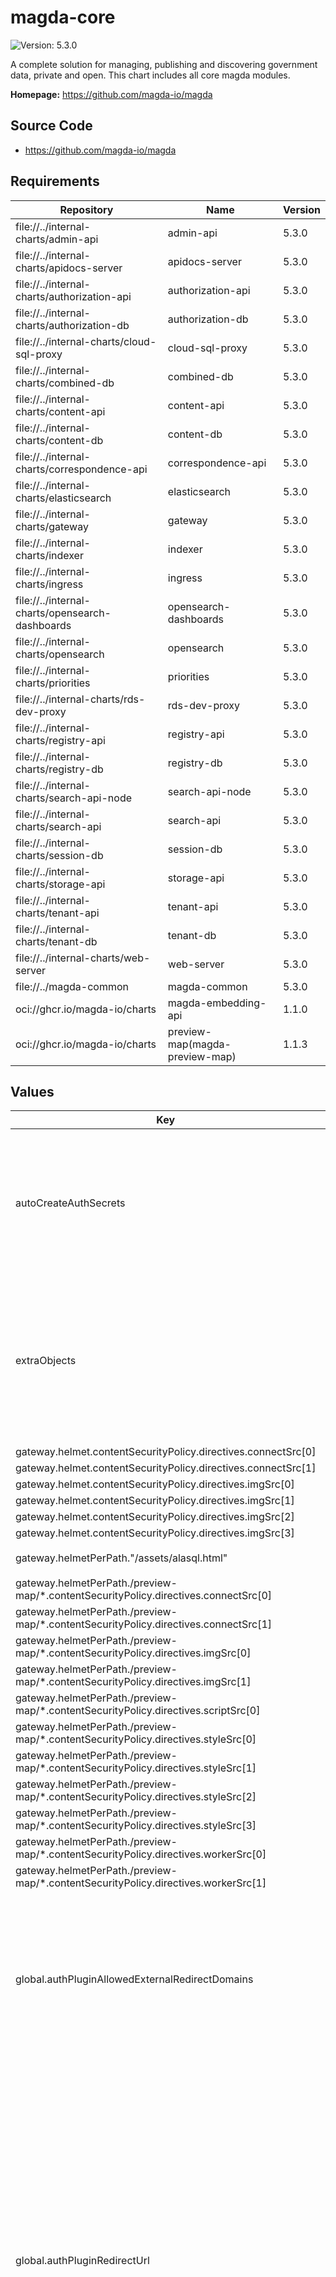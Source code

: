 # magda-core

![Version: 5.3.0](https://img.shields.io/badge/Version-5.3.0-informational?style=flat-square)

A complete solution for managing, publishing and discovering government data, private and open. This chart includes all core magda modules.

**Homepage:** <https://github.com/magda-io/magda>

## Source Code

* <https://github.com/magda-io/magda>

## Requirements

| Repository | Name | Version |
|------------|------|---------|
| file://../internal-charts/admin-api | admin-api | 5.3.0 |
| file://../internal-charts/apidocs-server | apidocs-server | 5.3.0 |
| file://../internal-charts/authorization-api | authorization-api | 5.3.0 |
| file://../internal-charts/authorization-db | authorization-db | 5.3.0 |
| file://../internal-charts/cloud-sql-proxy | cloud-sql-proxy | 5.3.0 |
| file://../internal-charts/combined-db | combined-db | 5.3.0 |
| file://../internal-charts/content-api | content-api | 5.3.0 |
| file://../internal-charts/content-db | content-db | 5.3.0 |
| file://../internal-charts/correspondence-api | correspondence-api | 5.3.0 |
| file://../internal-charts/elasticsearch | elasticsearch | 5.3.0 |
| file://../internal-charts/gateway | gateway | 5.3.0 |
| file://../internal-charts/indexer | indexer | 5.3.0 |
| file://../internal-charts/ingress | ingress | 5.3.0 |
| file://../internal-charts/opensearch-dashboards | opensearch-dashboards | 5.3.0 |
| file://../internal-charts/opensearch | opensearch | 5.3.0 |
| file://../internal-charts/priorities | priorities | 5.3.0 |
| file://../internal-charts/rds-dev-proxy | rds-dev-proxy | 5.3.0 |
| file://../internal-charts/registry-api | registry-api | 5.3.0 |
| file://../internal-charts/registry-db | registry-db | 5.3.0 |
| file://../internal-charts/search-api-node | search-api-node | 5.3.0 |
| file://../internal-charts/search-api | search-api | 5.3.0 |
| file://../internal-charts/session-db | session-db | 5.3.0 |
| file://../internal-charts/storage-api | storage-api | 5.3.0 |
| file://../internal-charts/tenant-api | tenant-api | 5.3.0 |
| file://../internal-charts/tenant-db | tenant-db | 5.3.0 |
| file://../internal-charts/web-server | web-server | 5.3.0 |
| file://../magda-common | magda-common | 5.3.0 |
| oci://ghcr.io/magda-io/charts | magda-embedding-api | 1.1.0 |
| oci://ghcr.io/magda-io/charts | preview-map(magda-preview-map) | 1.1.3 |

## Values

| Key | Type | Default | Description |
|-----|------|---------|-------------|
| autoCreateAuthSecrets | bool | `true` | Whether or not auto create a k8s secrets named `auth-secrets` that contains: <ul> <li> JWT secret, under key: `jwt-secret`. Used internally by Magda gateway to issue JWT token.</li> <li> Session secret, under key: `session-secret`. Used by Magda gateway for managing session data.</li> </ul> The auto generated secrets will be 32 chars (256bits) long. |
| extraObjects | list | `[]` | Array of extra K8s manifests to deploy Each item in the array can be a valid K8s manifest in yaml or string type. When manifest is in string type, it will be parsed as a template with the root object as the context. Therefore, any values can be referenced in the template string e.g. `{{ .Values.xxxxx }}`. Example: extraObjects: - apiVersion: policy/v1 # This is a manifest item written in YAML   kind: PodDisruptionBudget   metadata:     name: my-pdb   spec:     maxUnavailable: 1     selector:       matchLabels:         app: my-app - |   # This is a manifest item written in template string. `|` is used to preserve the new lines.    apiVersion: v1   kind: PodDisruptionBudget   metadata:     name: my-pdb     labels:        {{- include "magda.common.labels.standard" (dict "root" .) | nindent 4 }}   spec:     maxUnavailable: 1     selector:       matchLabels:         {{- include "magda.common.labels.matchLabels" (dict "root" .) | nindent 6 }} |
| gateway.helmet.contentSecurityPolicy.directives.connectSrc[0] | string | `"'self'"` |  |
| gateway.helmet.contentSecurityPolicy.directives.connectSrc[1] | string | `"https://tiles.magda.io"` |  |
| gateway.helmet.contentSecurityPolicy.directives.imgSrc[0] | string | `"'self'"` |  |
| gateway.helmet.contentSecurityPolicy.directives.imgSrc[1] | string | `"data:"` |  |
| gateway.helmet.contentSecurityPolicy.directives.imgSrc[2] | string | `"https://*.tile.openstreetmap.org"` |  |
| gateway.helmet.contentSecurityPolicy.directives.imgSrc[3] | string | `"https://*.basemaps.cartocdn.com"` |  |
| gateway.helmetPerPath."/assets/alasql.html" | object | `{"contentSecurityPolicy":{"directives":{"scriptSrc":["'self'","'unsafe-eval'"]}}}` | allow alasql to compile SQL query at frontend in its separate window/iframe |
| gateway.helmetPerPath./preview-map/*.contentSecurityPolicy.directives.connectSrc[0] | string | `"'self'"` |  |
| gateway.helmetPerPath./preview-map/*.contentSecurityPolicy.directives.connectSrc[1] | string | `"*.cesium.com"` |  |
| gateway.helmetPerPath./preview-map/*.contentSecurityPolicy.directives.imgSrc[0] | string | `"*"` |  |
| gateway.helmetPerPath./preview-map/*.contentSecurityPolicy.directives.imgSrc[1] | string | `"data:"` |  |
| gateway.helmetPerPath./preview-map/*.contentSecurityPolicy.directives.scriptSrc[0] | string | `"'self'"` |  |
| gateway.helmetPerPath./preview-map/*.contentSecurityPolicy.directives.styleSrc[0] | string | `"'self'"` |  |
| gateway.helmetPerPath./preview-map/*.contentSecurityPolicy.directives.styleSrc[1] | string | `"blob:"` |  |
| gateway.helmetPerPath./preview-map/*.contentSecurityPolicy.directives.styleSrc[2] | string | `"'unsafe-inline'"` |  |
| gateway.helmetPerPath./preview-map/*.contentSecurityPolicy.directives.styleSrc[3] | string | `"fonts.googleapis.com"` |  |
| gateway.helmetPerPath./preview-map/*.contentSecurityPolicy.directives.workerSrc[0] | string | `"'self'"` |  |
| gateway.helmetPerPath./preview-map/*.contentSecurityPolicy.directives.workerSrc[1] | string | `"blob:"` |  |
| global.authPluginAllowedExternalRedirectDomains | list | `[]` | By default, at end of authentication process, an auth plugin will never redirect the user to an external domain,  even if `authPluginRedirectUrl` is configured to an URL with an external domain. Unless an external domain is added to the whitelist i.e. this `authPluginAllowedExternalRedirectDomains` config,  any auth plugins will always ignore the domain part of the url (if supplied) and only redirect the user to the URL path under the current domain. Please note: you add a url host string to this list. e.g. "abc.com:8080" |
| global.authPluginRedirectUrl | string | `"/sign-in-redirect"` | the redirection url after the whole authentication process is completed. Authentication Plugins will use this value as default setting. The following query parameters might be present to supply the authentication result: <ul> <li>result: (string) Compulsory. Possible value: "success" or "failure". </li> <li>errorMessage: (string) Optional. Text message to provide more information on the error to the user. </li> </ul> The default built-in landing "/sign-in-redirect" route supports an additional `redirectTo` query parameter. If this parameter not presents, the user will be redirected further to the frontend route `/account` which is the account page . Otherwise, user will redirected to the url path specified by `redirectTo` query parameter. Please note: `redirectTo` only accept an URL path (e.g. `/a/b/c`). External domain urls are not supported.  You can config `authPluginRedirectUrl` to an full URL string rather than a URL path (which imply current domain). However, unless an external domain is added to `authPluginAllowedExternalRedirectDomains`, an auth plugin should never redirect the user to the external domain. |
| global.awsRdsEndpoint | string | `nil` | AWS RDS DB instance access endpoint. e.g. xxxx.xxxx.ap-southeast-2.rds.amazonaws.com. Compulsory if `useAwsRdsDb` = true |
| global.defaultAdminUserId | string | `"00000000-0000-4000-8000-000000000000"` |  |
| global.defaultDatasetBucket | string | `"magda-datasets"` | The name of the bucket to store datasets in by default |
| global.enableLivenessProbes | bool | `false` | Whether or not enabled livenessProbes on all services |
| global.enableMultiTenants | bool | `false` |  |
| global.enablePriorityClass | bool | `false` | whether enable magda priority class.  When `true`, Magda will create priorityClassName from "magda-10" to "magda-0" where "magda-10" indicates the highest priority.  At this moment, "magda-10" is only allocated to gateway. Please note: When you use in-k8s postgreSQL, you need to manually set the priority class for db instance to `magda-9`  as it currently has no priority class set by default.  Other components will be auto-assigned appropriate priority class when `enablePriorityClass` is on. |
| global.exposeNodePorts | bool | `false` |  |
| global.externalUrl | string | `"http://localhost:6100"` |  |
| global.gapiIds | list | `[]` |  |
| global.image.pullPolicy | string | `"IfNotPresent"` |  |
| global.image.repository | string | `"ghcr.io/magda-io"` |  |
| global.logLevel | string | `"INFO"` |  |
| global.namespace | string | `"default"` |  |
| global.postgresql.autoCreateSecret | bool | `true` | When `true`, secret with name specified by `existingSecret` will be auto-created. When in-k8s PostgreSQL instance is used, the secret will be filled with auto-generated random password. Otherwise, the secret will only be auto created when "cloudsql-db-credentials" secret exist. And its content, for this case, will be copied from "cloudsql-db-credentials" secret, `password` field for backward compatibility purposes. Please note: when the secret (specified by `existingSecret`) exists, the auto-create feature will leave the password unchanged. |
| global.postgresql.existingSecret | string | `"db-main-account-secret"` | the secret that contains privileged PostgreSQL account password. The password will be loaded from key "postgresql-password" of the secret data. Previously (before v1.0.0), we used to load the password from "cloudsql-db-credentials" secret `password` field when use cloud provider DB services. Since v1.0.0, our helm chart can auto-create the secret and copy the content of "cloudsql-db-credentials" secret when: <ul>   <li> "autoCreateSecret" is set to true</li>   <li> "cloudsql-db-credentials" exists </li> </ul> for backward compatibility purposes. <br/><br/> Please note: when supplying the secret manually, it's recommend to set `"helm.sh/resource-policy": keep` annotation on the secret to avoid the secret being removed by Helm.<br/><br/> e.g. you can set the annotation of the secret with the following command:  `kubectl annotate --namespace [install namespace] secret db-main-account-secret 'helm.sh/resource-policy'=keep` |
| global.postgresql.postgresqlUsername | string | `"postgres"` | PostgreSQL username For in-k8s PostgreSQL, a user account will be auto-created with superuser privileges when username is `postgres`. It's recommended use superuser `postgres` for both in-k8s PostgreSQL or cloud provider DB services (e.g. CloudSQL or AWS RDS). This user will only be used for DB schema migrators to cerate DB schema and restricted DB accounts that are used by Magda internal services to access DB. If you have to use a user account rather than `postgres`, the user account needs to have sufficient permissions to run all DB migration scripts ([e.g. here](https://github.com/magda-io/magda/tree/master/magda-migrator-registry-db/sql)). Note: Until the ticket #3126 is fixed, using a DB username rather than `postgres` will trigger an error when content DB migrate runs. |
| global.rollingUpdate.maxUnavailable | int | `0` |  |
| global.searchEngine.hybridSearch.enabled | bool | `true` | whether to enable hybrid search. When `true`, Magda will combine the both LLM powered semantic (vector) & lexical (keyword) search to improve search relevance. [magda-embedding-api](https://github.com/magda-io/magda-embedding-api) will be enabled and used for embedding generation at both indexing & search stage for the semantic search. Please note: to turn on/off the hybrid search feature of a non-upgrade deployment, you need to: - manually delete the existing index,  - deploy and reindex the data by requesting full index action via indexer `reindex` API. When upgrade from older version, no manual actions are required (as a new index will be auto-created based on the index version number). |
| global.useAwsRdsDb | bool | `false` | whether to use AWS RDS DB config.  When this option is on, all other database type e.g. `useCombinedDb` & `useCloudSql` must be turned off. When this option is on and you want to set `autoCreateSecret` = true in order to auto create DB client password secret, you need to make sure magda.combined-db chart is selected (i.e. tags.combined-db = true). Otherwise, there will be no DB client password secret to be created (although `autoCreateSecret` = true ) |
| global.useCloudSql | bool | `false` | whether to use Google Cloud SQL database.  When this option is on, all other database type e.g. `useCombinedDb` & `useAwsRdsDb` must be turned off. When this option is on and you want to set `autoCreateSecret` = true in order to auto create DB client password secret, you need to make sure magda.combined-db chart is selected (i.e. tags.combined-db = true). Otherwise, there will be no DB client password secret to be created (although `autoCreateSecret` = true ) |
| global.useCombinedDb | bool | `true` |  |
| global.useInK8sDbInstance | object | `{"authorization-db":false,"content-db":false,"registry-db":false,"session-db":false,"tenant-db":false}` | When `useCombinedDb` = false, setting any key to true will create an in-k8s DB instance for the particular database. Please note: you must set `useCombinedDb` = false before set any of the field to `true`. Otherwise, all db requests will still be forwarded to the combined DB instance other than each individual database instance. |
| tags | object | see default value of each individual tag below. | Control on/ off of each modules.  To turn on/off openfaas, please set value to `global.openfaas.enabled` |
| tags.admin-api | bool | `false` | turn on / off [admin-api](../internal-charts/admin-api/README.md) Part of default modules. Only need to set to `true` to manually turn on when `tags.all` is false. |
| tags.all | bool | `true` | Set to `true` to turn on all default modules.  When `tags.all` is `false`, a default module will only be turned off when the corresponding module tag is `false` as well.  Please note: since v1.0.0, correspondence-api is not part of default modules anymore.  |
| tags.apidocs-server | bool | `false` | turn on / off [apidocs-server](../internal-charts/apidocs-server/README.md) Part of default modules. Only need to set to `true` to manually turn on when `tags.all` is false. |
| tags.authorization-api | bool | `false` | turn on / off [authorization-api](../internal-charts/authorization-api/README.md) Part of default modules. Only need to set to `true` to manually turn on when `tags.all` is false. |
| tags.authorization-db | bool | `false` | turn on / off [authorization-db](../internal-charts/authorization-db/README.md) Part of default modules. Only need to set to `true` to manually turn on when `tags.all` is false. |
| tags.cloud-sql-proxy | bool | `false` | turn on / off [cloud-sql-proxy](../internal-charts/cloud-sql-proxy/README.md) |
| tags.combined-db | bool | `false` | turn on / off [combined-db](../internal-charts/combined-db/README.md) Part of default modules. Only need to set to `true` to manually turn on when `tags.all` is false. Please not: unless you attempt to run logical DBs over seperate physical DBs (via `global.useInK8sDbInstance.xxx`),  you should always enable this module (even when you use cloud based DB service e.g. AWS RDS or Google Cloud SQL). |
| tags.content-api | bool | `false` | turn on / off [content-api](../internal-charts/content-api/README.md) Part of default modules. Only need to set to `true` to manually turn on when `tags.all` is false. |
| tags.content-db | bool | `false` | turn on / off [content-db](../internal-charts/content-db/README.md) |
| tags.correspondence-api | bool | `false` | turn on / off [content-db](../internal-charts/correspondence-api/README.md) |
| tags.elasticsearch | bool | `false` | turn on / off [elasticsearch](../internal-charts/elasticsearch/README.md) Please note: this module is no longer used since v4.0.0. `opensearch` chart is used instead. However, this module will still be kept for offering upgrade path for existing users v3 users. User can opt to turn on this `elasticsearch` to keep existing search engine running while building index on new opensearch engine. |
| tags.gateway | bool | `false` | turn on / off [gateway](../internal-charts/gateway/README.md) Part of default modules. Only need to set to `true` to manually turn on when `tags.all` is false. |
| tags.indexer | bool | `false` | turn on / off [indexer](../internal-charts/indexer/README.md) Part of default modules. Only need to set to `true` to manually turn on when `tags.all` is false. |
| tags.ingress | bool | `false` | turn on / off [ingress](../internal-charts/ingress/README.md) |
| tags.opensearch | bool | `false` | turn on / off [opensearch](../internal-charts/opensearch/README.md) Part of default modules. Only need to set to `true` to manually turn on when `tags.all` is false. |
| tags.opensearch-dashboards | bool | `false` | turn on / off [opensearch-dashboards](../internal-charts/opensearch-dashboards/README.md) Part of default modules. Only need to set to `true` to manually turn on when `tags.all` is false. |
| tags.preview-map | bool | `false` | turn on / off [preview-map](https://github.com/magda-io/magda-preview-map) Part of default modules. Only need to set to `true` to manually turn on when `tags.all` is false. |
| tags.priorities | bool | `true` | whether or not deploy Magda defined PriorityClass. Useful to schedule different payload on different nodes. |
| tags.rds-dev-proxy | bool | `false` | turn on / off [rds-dev-proxy](../internal-charts/rds-dev-proxy/README.md) It's only for accessing AWS RDS db for admin / testing purposes within the k8s cluster. |
| tags.registry-api | bool | `false` | turn on / off [registry-api](../internal-charts/registry-api/README.md) Part of default modules. Only need to set to `true` to manually turn on when `tags.all` is false. |
| tags.registry-db | bool | `false` | turn on / off [registry-db](../internal-charts/registry-db/README.md) Part of default modules. Only need to set to `true` to manually turn on when `tags.all` is false. |
| tags.search-api | bool | `false` | turn on / off [search-api](../internal-charts/search-api/README.md) Part of default modules. Only need to set to `true` to manually turn on when `tags.all` is false. |
| tags.search-api-node | bool | `false` | turn on / off [search-api-node](../internal-charts/search-api-node/README.md) It's an experimental nodejs implementation of search-api. Should only be turned on for testing purposes. |
| tags.session-db | bool | `false` | turn on / off [session-db](../internal-charts/session-db/README.md) Part of default modules. Only need to set to `true` to manually turn on when `tags.all` is false. |
| tags.storage-api | bool | `false` | turn on / off [storage-api](../internal-charts/storage-api/README.md) Part of default modules. Only need to set to `true` to manually turn on when `tags.all` is false. |
| tags.tenant-api | bool | `false` | turn on / off [tenant-api](../internal-charts/tenant-api/README.md) Part of default modules. Only need to set to `true` to manually turn on when `tags.all` is false. |
| tags.tenant-db | bool | `false` | turn on / off [tenant-db](../internal-charts/tenant-db/README.md) Part of default modules. Only need to set to `true` to manually turn on when `tags.all` is false. |
| tags.web-server | bool | `false` | turn on / off [web-server](../internal-charts/web-server/README.md) Part of default modules. Only need to set to `true` to manually turn on when `tags.all` is false. |

